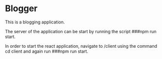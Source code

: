 ﻿# Blogger
 This is a blogging application.

The server of the application can be start by running the script ###npm run start.

In order to start the react application, navigate to /client using the command cd client and again run ###npm run start.
